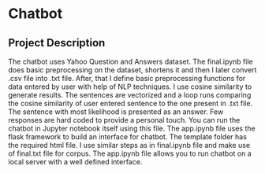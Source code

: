 # Chatbot
## Project Description
The chatbot uses Yahoo Question and Answers dataset. The final.ipynb file does basic preprocessing on the dataset, shortens it and then I later convert .csv file into .txt file.
After, that I define basic preprocessing functions for data entered by user with help of NLP techniques. I use cosine similarity to generate results. 
The sentences are vectorized and a loop runs comparing the cosine similarity of user entered sentence to the one present in .txt file. 
The sentence with most likelihood is presented as an answer. Few responses are hard coded to provide a personal touch. You can run the chatbot in Jupyter notebook itself using this file.
The app.ipynb file uses the flask framework to build an interface for chatbot. The template folder has the required html file. I use similar steps as in final.ipynb file and make use of final.txt file for corpus.
The app.ipynb file allows you to run chatbot on a local server with a well defined interface.


